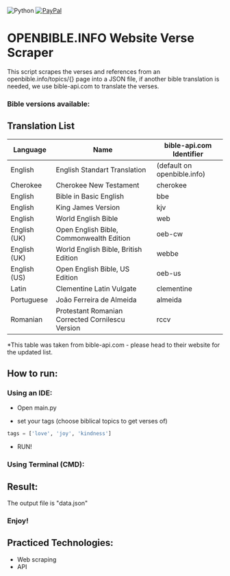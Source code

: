 ![Python](https://img.shields.io/badge/python-3670A0?style=for-the-badge&logo=python&logoColor=ffdd54)
<a href = "https://www.paypal.com/donate/?hosted_button_id=5JK8CUWFUU9B6">![PayPal](https://img.shields.io/badge/PayPal-00457C?style=for-the-badge&logo=paypal&logoColor=white)</a>

# OPENBIBLE.INFO Website Verse Scraper

This script scrapes the verses and references from an openbible.info/topics/{} page into a JSON file, if another bible translation is needed, we use bible-api.com to translate the verses.
  
<h3>Bible versions available:</h3>

## Translation List

| Language        | Name                                             | bible-api.com Identifier    |
|-----------------|--------------------------------------------------|-----------------------------|
| English  	      | English Standart Translation	                   | (default on openbible.info) |
| Cherokee	      | Cherokee New Testament	                         | cherokee                    |
| English	        | Bible in Basic English	                         | bbe                         |
| English	        | King James Version	                             | kjv                         |
| English	        | World English Bible	                             | web                         |
| English (UK)    |	Open English Bible, Commonwealth Edition         | oeb-cw                      |
| English (UK)    |	World English Bible, British Edition             | webbe                       |
| English (US)    |	Open English Bible, US Edition                   | oeb-us                      |
| Latin	          | Clementine Latin Vulgate                         | clementine                  |
| Portuguese      |	João Ferreira de Almeida                         | almeida                     |
| Romanian	      | Protestant Romanian Corrected Cornilescu Version | rccv                        |

*This table was taken from bible-api.com - please head to their website for the updated list.


<h2>How to run:</h2>
<h3>Using an IDE:</h3>

- Open main.py

- set your tags (choose biblical topics to get verses of)

```python
tags = ['love', 'joy', 'kindness']
```

- RUN!

<h3>Using Terminal (CMD):</h3>


<h2>Result:</h2>
The output file is "data.json"

<h3>Enjoy!</h3>


<h2>Practiced Technologies:</h2>

* Web scraping
* API
